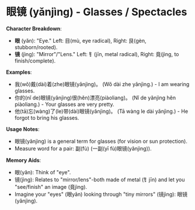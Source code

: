 # **眼镜 (yǎnjìng) - Glasses / Spectacles**

**Character Breakdown**:  
- **眼** (yǎn): "Eye." Left: 目(mù, eye radical), Right: 艮(gèn, stubborn/rooted).  
- **镜** (jìng): "Mirror"/"Lens." Left: 钅(jīn, metal radical), Right: 竟(jìng, to finish/complete).

**Examples**:  
- 我(wǒ)戴(dài)着(zhe)眼镜(yǎnjìng)。 (Wǒ dài zhe yǎnjìng.) - I am wearing glasses.  
- 你的(nǐ de)眼镜(yǎnjìng)很(hěn)漂亮(piàoliang)。 (Nǐ de yǎnjìng hěn piàoliang.) - Your glasses are very pretty.  
- 他(tā)忘(wàng)了(le)带(dài)眼镜(yǎnjìng)。 (Tā wàng le dài yǎnjìng.) - He forgot to bring his glasses.

**Usage Notes**:  
- 眼镜(yǎnjìng) is a general term for glasses (for vision or sun protection).  
- Measure word for a pair: 副(fù) (一副(yī fù)眼镜(yǎnjìng)).

**Memory Aids**:  
- 眼(yǎn): Think of "eye".  
- 镜(jìng): Relates to "mirror/lens"-both made of metal (钅jīn) and let you "see/finish" an image (竟jìng).  
- Imagine your "eyes" (眼yǎn) looking through "tiny mirrors" (镜jìng): 眼镜(yǎnjìng).